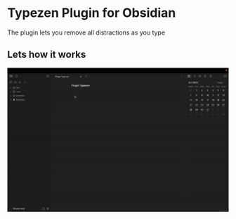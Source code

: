 # Typezen Plugin for Obsidian
The plugin lets you remove all distractions as you type 

## Lets how it works 

![](./how_to_use.gif)

